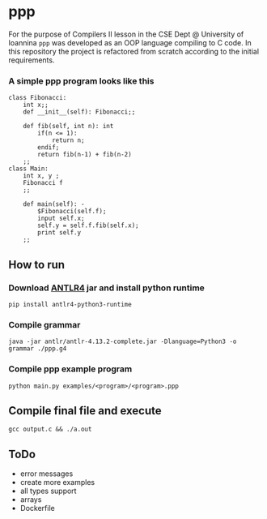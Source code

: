 # ppp



For the purpose of Compilers II lesson in the CSE Dept @ University of Ioannina `ppp` was developed as an OOP language compiling to C code. In this repository the project is refactored from scratch according to the initial requirements.



### A simple ppp program looks like this 

```
class Fibonacci:
    int x;;
    def __init__(self): Fibonacci;;

    def fib(self, int n): int
        if(n <= 1):
            return n;
        endif;
        return fib(n-1) + fib(n-2)
    ;;
class Main:
    int x, y ;
    Fibonacci f
    ;;

    def main(self): -
        $Fibonacci(self.f);
        input self.x;
        self.y = self.f.fib(self.x);
        print self.y
    ;;
```



## How to run


### Download [ANTLR4](https://www.antlr.org/download.html) jar and install python runtime

`pip install antlr4-python3-runtime`


### Compile grammar

`java -jar antlr/antlr-4.13.2-complete.jar -Dlanguage=Python3 -o grammar ./ppp.g4`


### Compile ppp example program

`python main.py examples/<program>/<program>.ppp`



## Compile final file and execute

`gcc output.c && ./a.out`

## ToDo
* error messages
* create more examples
* all types support
* arrays
* Dockerfile
